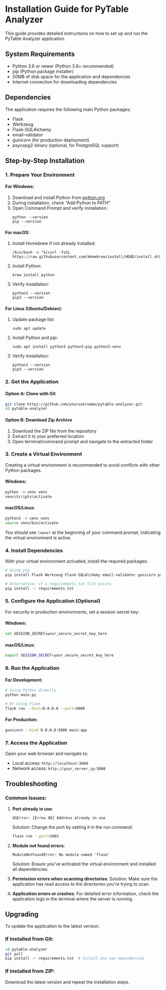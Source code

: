 # Installation Guide for PyTable Analyzer

This guide provides detailed instructions on how to set up and run the PyTable Analyzer application.

## System Requirements

- Python 3.6 or newer (Python 3.8+ recommended)
- pip (Python package installer)
- 50MB of disk space for the application and dependencies
- Internet connection for downloading dependencies

## Dependencies

The application requires the following main Python packages:
- Flask
- Werkzeug
- Flask-SQLAlchemy
- email-validator
- gunicorn (for production deployment)
- psycopg2-binary (optional, for PostgreSQL support)

## Step-by-Step Installation

### 1. Prepare Your Environment

#### For Windows:

1. Download and install Python from [python.org](https://www.python.org/downloads/)
2. During installation, check "Add Python to PATH"
3. Open Command Prompt and verify installation:
   ```
   python --version
   pip --version
   ```

#### For macOS:

1. Install Homebrew if not already installed:
   ```
   /bin/bash -c "$(curl -fsSL https://raw.githubusercontent.com/Homebrew/install/HEAD/install.sh)"
   ```
2. Install Python:
   ```
   brew install python
   ```
3. Verify installation:
   ```
   python3 --version
   pip3 --version
   ```

#### For Linux (Ubuntu/Debian):

1. Update package list:
   ```
   sudo apt update
   ```
2. Install Python and pip:
   ```
   sudo apt install python3 python3-pip python3-venv
   ```
3. Verify installation:
   ```
   python3 --version
   pip3 --version
   ```

### 2. Get the Application

#### Option A: Clone with Git

```bash
git clone https://github.com/yourusername/pytable-analyzer.git
cd pytable-analyzer
```

#### Option B: Download Zip Archive

1. Download the ZIP file from the repository
2. Extract it to your preferred location
3. Open terminal/command prompt and navigate to the extracted folder

### 3. Create a Virtual Environment

Creating a virtual environment is recommended to avoid conflicts with other Python packages.

#### Windows:

```bash
python -m venv venv
venv\Scripts\activate
```

#### macOS/Linux:

```bash
python3 -m venv venv
source venv/bin/activate
```

You should see `(venv)` at the beginning of your command prompt, indicating the virtual environment is active.

### 4. Install Dependencies

With your virtual environment activated, install the required packages:

```bash
# Using pip
pip install Flask Werkzeug Flask-SQLAlchemy email-validator gunicorn psycopg2-binary

# Alternative: if a requirements.txt file exists
pip install -r requirements.txt
```

### 5. Configure the Application (Optional)

For security in production environments, set a session secret key:

#### Windows:

```bash
set SESSION_SECRET=your_secure_secret_key_here
```

#### macOS/Linux:

```bash
export SESSION_SECRET=your_secure_secret_key_here
```

### 6. Run the Application

#### For Development:

```bash
# Using Python directly
python main.py

# Or using Flask
flask run --host=0.0.0.0 --port=5000
```

#### For Production:

```bash
gunicorn --bind 0.0.0.0:5000 main:app
```

### 7. Access the Application

Open your web browser and navigate to:
- Local access: `http://localhost:5000`
- Network access: `http://your_server_ip:5000`

## Troubleshooting

### Common Issues:

1. **Port already in use**:
   ```
   OSError: [Errno 98] Address already in use
   ```
   Solution: Change the port by setting it in the run command:
   ```bash
   flask run --port=5001
   ```

2. **Module not found errors**:
   ```
   ModuleNotFoundError: No module named 'flask'
   ```
   Solution: Ensure you've activated the virtual environment and installed all dependencies.

3. **Permission errors when scanning directories**:
   Solution: Make sure the application has read access to the directories you're trying to scan.

4. **Application errors or crashes**:
   For detailed error information, check the application logs in the terminal where the server is running.

## Upgrading

To update the application to the latest version:

### If installed from Git:

```bash
cd pytable-analyzer
git pull
pip install -r requirements.txt  # Install any new dependencies
```

### If installed from ZIP:

Download the latest version and repeat the installation steps.